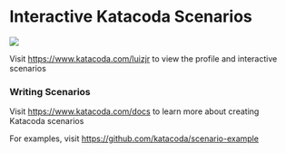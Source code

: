 # Interactive Katacoda Scenarios

[![](http://shields.katacoda.com/katacoda/luizjr/count.svg)](https://www.katacoda.com/luizjr "Get your profile on Katacoda.com")

Visit https://www.katacoda.com/luizjr to view the profile and interactive scenarios

### Writing Scenarios
Visit https://www.katacoda.com/docs to learn more about creating Katacoda scenarios

For examples, visit https://github.com/katacoda/scenario-example
